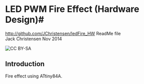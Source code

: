 # LED PWM Fire Effect (Hardware Design)#
http://github.com/JChristensen/ledFire_HW
ReadMe file  
Jack Christensen Nov 2014

![CC BY-SA](http://mirrors.creativecommons.org/presskit/buttons/80x15/png/by-sa.png)

## Introduction ##

Fire effect using ATtiny84A.
